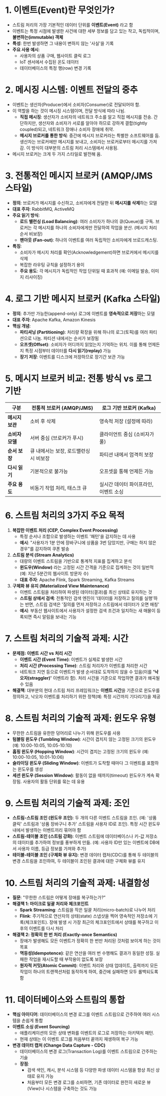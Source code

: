 # 1. 이벤트(Event)란 무엇인가?

- 스트림 처리의 가장 기본적인 데이터 단위를 **이벤트(Event)** 라고 함
- 이벤트는 특정 시점에 발생한 사건에 대한 세부 정보를 담고 있는 작고, 독립적이며, **불변하는(immutable) 객체**
- **특성**: 한번 발생하면 그 내용이 변하지 않는 '사실'을 기록
- **주요 사용 예시**:
    - 사용자의 상품 구매, 웹사이트 클릭 로그
    - IoT 센서에서 수집된 온도 데이터
    - 데이터베이스의 특정 행(row) 변경 기록

# 2. 메시징 시스템: 이벤트 전달의 중추

- 이벤트는 생산자(Producer)에서 소비자(Consumer)로 전달되어야 함.
- 이 역할을 하는 것이 메시징 시스템이며, 전달 방식에 따라 나뉨.
    - **직접 메시징**: 생산자가 소비자의 네트워크 주소를 알고 직접 메시지를 전송. 간단하지만, 생산자와 소비자가 서로를 알아야 하므로 강하게 결합(tightly coupled)되고, 네트워크 장애나 소비자 장애에 취약.
    - **메시지 브로커를 통한 방식**: 중간에 메시지 브로커라는 특별한 소프트웨어를 둠. 생산자는 브로커에만 메시지를 보내고, 소비자는 브로커로부터 메시지를 가져감. 이 방식이 대부분의 스트림 처리 시스템에서 사용됨.
- 메시지 브로커는 크게 두 가지 스타일로 발전해 옴.

# 3. 전통적인 메시지 브로커 (AMQP/JMS 스타일)

- **정의**: 브로커가 메시지를 수신하고, 소비자에게 전달한 뒤 **메시지를 삭제**하는 모델
- **대표 주자**: RabbitMQ, ActiveMQ
- **주요 읽기 방식**:
    - **로드 밸런싱 (Load Balancing)**: 여러 소비자가 하나의 큐(Queue)를 구독. 브로커는 각 메시지를 하나의 소비자에게만 전달하여 작업을 분산. (메시지 처리 순서 비보장)
    - **팬아웃 (Fan-out)**: 하나의 이벤트를 여러 독립적인 소비자에게 브로드캐스팅.
- **특징**:
    - 소비자가 메시지 처리를 확인(Acknowledgement)하면 브로커에서 메시지를 삭제
    - 복잡한 라우팅 규칙을 설정하기 용이
    - **주요 용도**: 각 메시지가 독립적인 작업 단위일 때 효과적 (예: 이메일 발송, 이미지 리사이징)

# 4. 로그 기반 메시지 브로커 (Kafka 스타일)

- **정의**: 추가만 가능한(append-only) 로그에 이벤트를 **영속적으로 저장**하는 모델
- **대표 주자**: Apache Kafka, Amazon Kinesis
- **핵심 개념**:
    - **파티셔닝 (Partitioning)**: 처리량 확장을 위해 하나의 로그(토픽)를 여러 파티션으로 나눔. 파티션 내에서는 순서가 보장됨
    - **오프셋(Offset)**: 소비자가 어디까지 읽었는지 기억하는 위치. 이를 통해 언제든지 특정 시점부터 데이터를 **다시 읽기(replay)** 가능
    - **장기 저장**: 이벤트를 디스크에 저장하므로 장기간 보관 가능

# 5. 메시지 브로커 비교: 전통 방식 vs 로그 기반

| 구분 | 전통적 브로커 (AMQP/JMS) | 로그 기반 브로커 (Kafka) |
| --- | --- | --- |
| **메시지 보관** | 소비 후 삭제 | 영속적 저장 (설정에 따라) |
| **소비자 모델** | 서버 중심 (브로커가 푸시) | 클라이언트 중심 (소비자가 풀) |
| **순서 보장** | 큐 내에서는 보장, 로드밸런싱 시 비보장 | 파티션 내에서 엄격히 보장 |
| **다시 읽기** | 기본적으로 불가능 | 오프셋을 통해 언제든 가능 |
| **주요 용도** | 비동기 작업 처리, 태스크 큐 | 실시간 데이터 파이프라인, 이벤트 소싱 |

# 6. 스트림 처리의 3가지 주요 목적

1. **복잡한 이벤트 처리 (CEP, Complex Event Processing)**
    - 특정 순서나 조합으로 발생하는 이벤트 '패턴'을 감지하는 데 사용
    - **예시**: "사용자가 1분 안에 장바구니에 상품을 3번 담았지만, 구매는 하지 않은 경우"를 감지하여 쿠폰 발송
2. **스트림 분석 (Stream Analytics)**
    - 대량의 이벤트 스트림을 기반으로 통계적 지표를 집계하고 분석
    - **윈도우(Window)** 라는 고정된 시간 간격을 기준으로 집계하는 것이 일반적 (예: 지난 5분간의 웹사이트 방문자 수)
    - **대표 주자**: Apache Flink, Spark Streaming, Kafka Streams
3. **구체화 뷰 유지 (Materialized View Maintenance)**
    - 이벤트 스트림을 처리하여 파생된 데이터(결과)를 최신 상태로 유지하는 것
    - **스트림 상에서 검색**: 전통적인 검색 엔진이 '데이터를 저장하고 질의를 실행'하는 반면, 스트림 검색은 '질의를 먼저 저장하고 스트림에서 데이터가 오면 매칭'
    - **예시**: 부동산 웹사이트에서 사용자가 설정한 검색 조건과 일치하는 새 매물이 등록되면 즉시 알림을 보내는 기능

# 7. 스트림 처리의 기술적 과제: 시간

- **문제점: 이벤트 시간 vs 처리 시간**
    - **이벤트 시간 (Event Time)**: 이벤트가 실제로 발생한 시간
    - **처리 시간 (Processing Time)**: 스트림 처리자가 이벤트를 처리한 시간
    - 네트워크 지연 등으로 이벤트가 발생 순서대로 도착하지 않을 수 있음(이를 **'낙오자(straggler)'** 이벤트라 함). 처리 시간을 기준으로 작업하면 결과가 왜곡될 수 있음
- **해결책**: 대부분의 현대 스트림 처리 프레임워크는 **이벤트 시간**을 기준으로 윈도우를 정의하고, 낙오자 이벤트를 처리하기 위한 정책(예: 특정 시간까지 기다리기)을 제공

# 8. 스트림 처리의 기술적 과제: 윈도우 유형

- 무한한 스트림을 유한한 덩어리로 나누기 위해 윈도우를 사용
- **텀블링 윈도우 (Tumbling Window)**: 시간이 겹치지 않는 고정된 크기의 윈도우 (예: 10:00-10:05, 10:05-10:10)
- **홉핑 윈도우 (Hopping Window)**: 시간이 겹치는 고정된 크기의 윈도우 (예: 10:00-10:05, 10:01-10:06)
- **슬라이딩 윈도우 (Sliding Window)**: 이벤트가 도착할 때마다 그 이벤트를 포함하는 윈도우를 생성
- **세션 윈도우 (Session Window)**: 활동이 없을 때까지(timeout) 윈도우가 계속 확장됨. 사용자의 활동 단위를 묶는 데 유용

# 9. 스트림 처리의 기술적 과제: 조인

- **스트림-스트림 조인 (윈도우 조인)**: 두 개의 다른 이벤트 스트림을 조인. (예: '상품 클릭' 스트림과 '상품 장바구니 추가' 스트림을 사용자 ID로 조인). 특정 시간 윈도우 내에서 발생하는 이벤트끼리 묶어야 함
- **스트림-테이블 조인 (스트림 강화)**: 이벤트 스트림에 데이터베이스나 키-값 저장소의 데이터를 추가하여 정보를 풍부하게 만듦. (예: 사용자 ID만 있는 이벤트에 DB에서 사용자 이름, 등급 정보를 가져와 추가)
- **테이블-테이블 조인 (구체화 뷰 유지)**: 변경 데이터 캡처(CDC)를 통해 두 테이블의 변경 스트림을 조인하여, 두 테이블이 조인된 결과에 대한 구체화 뷰를 유지

# 10. 스트림 처리의 기술적 과제: 내결함성

- **질문**: "무한한 스트림은 어떻게 장애를 복구하는가?"
- **해결책 1: 마이크로 일괄 처리와 체크포인트**
    - **Spark Streaming**: 스트림을 작은 일괄 처리(micro-batch)로 나누어 처리
    - **Flink**: 주기적으로 연산자의 상태(state) 스냅샷을 찍어 영속적인 저장소에 기록(체크포인트). 장애 발생 시 가장 최근의 체크포인트에서 상태를 복구하고 이후의 이벤트를 다시 처리
- **해결책 2: 정확히 한 번 처리 (Exactly-once Semantics)**
    - 장애가 발생해도 모든 이벤트가 정확히 한 번만 처리된 것처럼 보이게 하는 것이 목표
    - **멱등성(Idempotence)**: 같은 연산을 여러 번 수행해도 결과가 동일한 성질. 실패한 작업을 재시도할 때 부작용이 없도록 보장
    - **원자적 커밋(Atomic Commit)**: 이벤트 처리와 상태 업데이트, 출력까지 모든 작업이 하나의 트랜잭션처럼 동작하게 하여, 중간에 실패하면 모두 롤백되도록 함

# 11. 데이터베이스와 스트림의 통합

- **핵심 아이디어**: 데이터베이스의 변경 로그를 이벤트 스트림으로 간주하여 여러 시스템을 손쉽게 통합
- **이벤트 소싱 (Event Sourcing)**
    - 애플리케이션의 모든 상태 변화를 이벤트의 로그로 저장하는 아키텍처 패턴.
    - 현재 상태는 이 이벤트 로그를 처음부터 끝까지 재생하여 복구 가능
- **변경 데이터 캡처 (Change Data Capture - CDC)**
    - 데이터베이스의 변경 로그(Transaction Log)를 이벤트 스트림으로 간주하는 기술
    - **장점**:
        - 검색 색인, 캐시, 분석 시스템 등 다양한 파생 데이터 시스템을 항상 최신 상태로 유지 가능
        - 처음부터 모든 변경 로그를 소비하면, 기존 데이터로 완전히 새로운 뷰(View)나 시스템을 구축하는 것도 가능